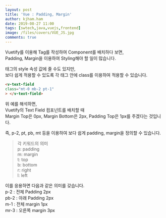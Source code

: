 ```yaml
---
layout: post
title: 'Vue : Padding, Margin'
author: kjham.ham
date: 2019-08-27 11:00
tags: [swtech,java,vuejs,frontend]
image: /files/covers/VUE_JS.jpg
comments: true
---
```


Vuetify를 이용해 Tag를 작성하여 Component를 배치하다 보면,  
Padding, Margin을 이용하여 Styling해야 할 일이 많습니다.  

태그의 style 속성 값에 줄 수도 있지만,  
보다 쉽게 적용할 수 있도록 각 태그 안에 class를 이용하여 적용할 수 있습니다.  


~~~html
<v-text-field
class="mt-0 mb-2 pt-1"
> </v-text-field>
~~~
위 예를 해석하면,  
Vuetify의 Text Field 컴포넌트를 배치할 때  
Margin Top은 0px, Margin Bottom은 2px, Padding Top은 1px를 주겠다는 것입니다.  

즉, p-2, pt, pb, mt 등을 이용하여 보다 쉽게 padding, margin을 정의할 수 있습니다.  

> 각 키워드의 의미  
p: padding  
m: margin  
t: top  
b: bottom  
r: right  
l: left  

이를 응용하면 다음과 같은 의미를 갖습니다.  
p-2 : 전체 Padding 2px  
pb-2 : 아래 Padding 2px  
m-1 : 전체 margin 1px  
mr-3 : 오른쪽 margin 3px  